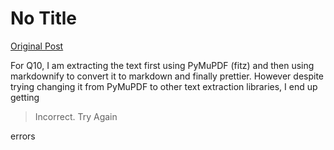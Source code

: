 # No Title

[Original Post](https://discourse.onlinedegree.iitm.ac.in/t/165959/34)

<p>For Q10, I am extracting the text first using PyMuPDF (fitz) and then using markdownify to convert it to markdown and finally prettier. However despite trying changing it from PyMuPDF to other text extraction libraries, I end up getting</p>
<blockquote>
<p>Incorrect. Try Again</p>
</blockquote>
<p>errors</p>